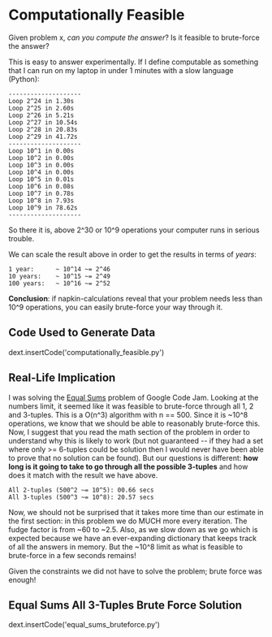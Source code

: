 
# Computationally Feasible

Given problem x, *can you compute the answer*? Is it feasible to brute-force the answer?

This is easy to answer experimentally. If I define computable as something that I can run on my laptop in under 1 minutes with a slow language (Python):

    --------------------
    Loop 2^24 in 1.30s
    Loop 2^25 in 2.60s
    Loop 2^26 in 5.21s
    Loop 2^27 in 10.54s
    Loop 2^28 in 20.83s
    Loop 2^29 in 41.72s
    --------------------
    Loop 10^1 in 0.00s
    Loop 10^2 in 0.00s
    Loop 10^3 in 0.00s
    Loop 10^4 in 0.00s
    Loop 10^5 in 0.01s
    Loop 10^6 in 0.08s
    Loop 10^7 in 0.78s
    Loop 10^8 in 7.93s
    Loop 10^9 in 78.62s
    --------------------

So there it is, above 2^30 or 10^9 operations your computer runs in serious trouble.

We can scale the result above in order to get the results in terms of *years*:
    
    1 year:      ~ 10^14 ~= 2^46
    10 years:    ~ 10^15 ~= 2^49
    100 years:   ~ 10^16 ~= 2^52

**Conclusion**: if napkin-calculations reveal that your problem needs less than 10^9 operations, you can easily brute-force your way through it.
    
## Code Used to Generate Data

dext.insertCode('computationally_feasible.py')

## Real-Life Implication

I was solving the [Equal Sums](https://code.google.com/codejam/contest/1836486/dashboard#s=p2&a=2) problem of Google Code Jam. Looking at the numbers limit, it seemed like it was feasible to brute-force through all 1, 2 and 3-tuples. This is a O(n^3) algorithm with n == 500. Since it is ~10^8 operations, we know that we should be able to reasonably brute-force this. Now, I suggest that you read the math section of the problem in order to understand why this is likely to work (but not guaranteed -- if they had a set where only >= 6-tuples could be solution then I would never have been able to prove that no solution can be found). But our questions is different: **how long is it going to take to go through all the possible 3-tuples** and how does it match with the result we have above.

    All 2-tuples (500^2 ~= 10^5): 00.66 secs
    All 3-tuples (500^3 ~= 10^8): 20.57 secs

Now, we should not be surprised that it takes more time than our estimate in the first section: in this problem we do MUCH more every iteration. The fudge factor is from ~60 to ~2.5. Also, as we slow down as we go which is expected because we have an ever-expanding dictionary that keeps track of all the answers in memory. But the ~10^8 limit as what is feasible to brute-force in a few seconds remains!

Given the constraints we did not have to solve the problem; brute force was enough!
    
## Equal Sums All 3-Tuples Brute Force Solution

dext.insertCode('equal_sums_bruteforce.py')
